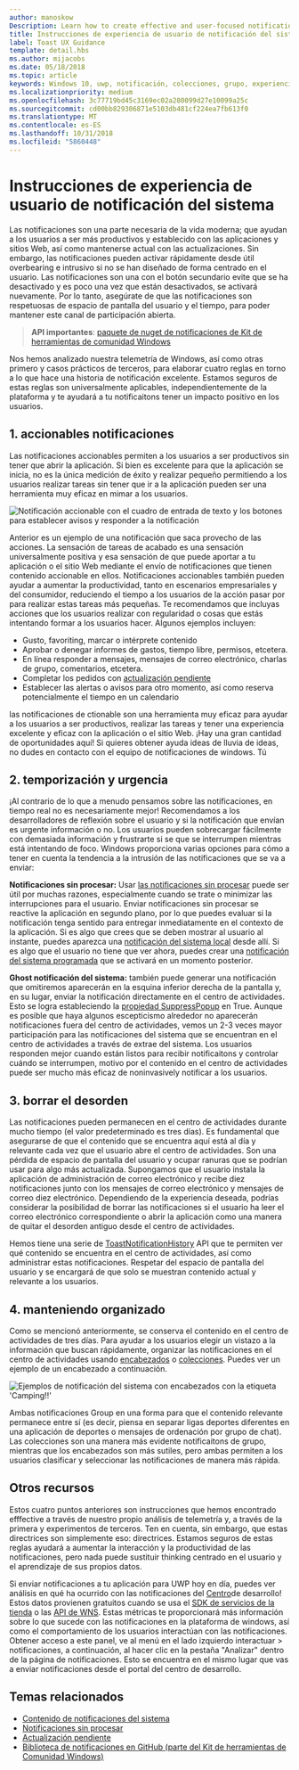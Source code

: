 ```yaml
---
author: manoskow
Description: Learn how to create effective and user-focused notifications that make your users prductive and happy.
title: Instrucciones de experiencia de usuario de notificación del sistema
label: Toast UX Guidance
template: detail.hbs
ms.author: mijacobs
ms.date: 05/18/2018
ms.topic: article
keywords: Windows 10, uwp, notificación, colecciones, grupo, experiencia del usuario, instrucciones de experiencia del usuario, instrucciones, actividades, notificación del sistema, el centro de actividades, noninterruptive, notificaciones efectivas, las notificaciones no intrusivos, accionables, administrar, organizar
ms.localizationpriority: medium
ms.openlocfilehash: 3c77719bd45c3169ec02a280099d27e10099a25c
ms.sourcegitcommit: cd00bb829306871e5103db481cf224ea7fb613f0
ms.translationtype: MT
ms.contentlocale: es-ES
ms.lasthandoff: 10/31/2018
ms.locfileid: "5860448"
---
```

# <a name="toast-notification-ux-guidance"></a>Instrucciones de experiencia de usuario de notificación del sistema
Las notificaciones son una parte necesaria de la vida moderna; que ayudan a los usuarios a ser más productivos y establecido con las aplicaciones y sitios Web, así como mantenerse actual con las actualizaciones. Sin embargo, las notificaciones pueden activar rápidamente desde útil overbearing e intrusivo si no se han diseñado de forma centrado en el usuario. Las notificaciones son una con el botón secundario evite que se ha desactivado y es poco una vez que están desactivados, se activará nuevamente.  Por lo tanto, asegúrate de que las notificaciones son respetuosas de espacio de pantalla del usuario y el tiempo, para poder mantener este canal de participación abierta.

> **API importantes**: [paquete de nuget de notificaciones de Kit de herramientas de comunidad Windows](https://www.nuget.org/packages/Microsoft.Toolkit.Uwp.Notifications/)

Nos hemos analizado nuestra telemetría de Windows, así como otras primero y casos prácticos de terceros, para elaborar cuatro reglas en torno a lo que hace una historia de notificación excelente.  Estamos seguros de estas reglas son universalmente aplicables, independientemente de la plataforma y te ayudará a tu notificaitons tener un impacto positivo en los usuarios.

## <a name="1-actionable-notifications"></a>1. accionables notificaciones
Las notificaciones accionables permiten a los usuarios a ser productivos sin tener que abrir la aplicación.  Si bien es excelente para que la aplicación se inicia, no es la única medición de éxito y realizar pequeño permitiendo a los usuarios realizar tareas sin tener que ir a la aplicación pueden ser una herramienta muy eficaz en mimar a los usuarios.

![Notificación accionable con el cuadro de entrada de texto y los botones para establecer avisos y responder a la notificación](images/actionable-notification-example01.png)

Anterior es un ejemplo de una notificación que saca provecho de las acciones. La sensación de tareas de acabado es una sensación universalmente positiva y esa sensación de que puede aportar a tu aplicación o el sitio Web mediante el envío de notificaciones que tienen contenido accionable en ellos. Notificaciones accionables también pueden ayudar a aumentar la productividad, tanto en escenarios empresariales y del consumidor, reduciendo el tiempo a los usuarios de la acción pasar por para realizar estas tareas más pequeñas. Te recomendamos que incluyas acciones que los usuarios realizar con regularidad o cosas que estás intentando formar a los usuarios hacer.  Algunos ejemplos incluyen:
* Gusto, favoriting, marcar o intérprete contenido
* Aprobar o denegar informes de gastos, tiempo libre, permisos, etcetera.
* En línea responder a mensajes, mensajes de correo electrónico, charlas de grupo, comentarios, etcetera.
* Completar los pedidos con [actualización pendiente](toast-pending-update.md)
* Establecer las alertas o avisos para otro momento, así como reserva potencialmente el tiempo en un calendario

las notificaciones de ctionable son una herramienta muy eficaz para ayudar a los usuarios a ser productivos, realizar las tareas y tener una experiencia excelente y eficaz con la aplicación o el sitio Web.  ¡Hay una gran cantidad de oportunidades aquí! Si quieres obtener ayuda ideas de lluvia de ideas, no dudes en contacto con el equipo de notificaciones de windows.  Tú 

## <a name="2-timing-and-urgency"></a>2. temporización y urgencia
¡Al contrario de lo que a menudo pensamos sobre las notificaciones, en tiempo real no es necesariamente mejor! Recomendamos a los desarrolladores de reflexión sobre el usuario y si la notificación que envían es urgente información o no. Los usuarios pueden sobrecargar fácilmente con demasiada información y frustrarte si se que se interrumpen mientras está intentando de foco. Windows proporciona varias opciones para cómo a tener en cuenta la tendencia a la intrusión de las notificaciones que se va a enviar:

**Notificaciones sin procesar:** Usar [las notificaciones sin procesar](raw-notification-overview.md) puede ser útil por muchas razones, especialmente cuando se trate o minimizar las interrupciones para el usuario.  Enviar notificaciones sin procesar se reactive la aplicación en segundo plano, por lo que puedes evaluar si la notificación tenga sentido para entregar inmediatamente en el contexto de la aplicación. Si es algo que crees que se deben mostrar al usuario al instante, puedes aparezca una [notificación del sistema local](send-local-toast.md) desde allí.  Si es algo que el usuario no tiene que ver ahora, puedes crear una [notificación del sistema programada](https://blogs.msdn.microsoft.com/tiles_and_toasts/2016/09/30/quickstart-sending-an-alarm-in-windows-10/) que se activará en un momento posterior.

**Ghost notificación del sistema:** también puede generar una notificación que omitiremos aparecerán en la esquina inferior derecha de la pantalla y, en su lugar, enviar la notificación directamente en el centro de actividades. Esto se logra estableciendo la [propiedad SuppressPopup](https://docs.microsoft.com/en-us/uwp/api/windows.ui.notifications.toastnotification.suppresspopup) en True. Aunque es posible que haya algunos escepticismo alrededor no aparecerán notificaciones fuera del centro de actividades, vemos un 2-3 veces mayor participación para las notificaciones del sistema que se encuentran en el centro de actividades a través de extrae del sistema.  Los usuarios responden mejor cuando están listos para recibir notificaitons y controlar cuándo se interrumpen, motivo por el contenido en el centro de actividades puede ser mucho más eficaz de noninvasively notificar a los usuarios.

## <a name="3-clear-out-the-clutter"></a>3. borrar el desorden
Las notificaciones pueden permanecen en el centro de actividades durante mucho tiempo (el valor predeterminado es tres días).  Es fundamental que asegurarse de que el contenido que se encuentra aquí está al día y relevante cada vez que el usuario abre el centro de actividades. Son una pérdida de espacio de pantalla del usuario y ocupar ranuras que se podrían usar para algo más actualizada.  Supongamos que el usuario instala la aplicación de administración de correo electrónico y recibe diez notificaciones junto con los mensajes de correo electrónico y mensajes de correo diez electrónico.  Dependiendo de la experiencia deseada, podrías considerar la posibilidad de borrar las notificaciones si el usuario ha leer el correo electrónico correspondiente o abrir la aplicación como una manera de quitar el desorden antiguo desde el centro de actividades.

Hemos tiene una serie de [ToastNotificationHistory](https://docs.microsoft.com/en-us/uwp/api/windows.ui.notifications.toastnotificationhistory) API que te permiten ver qué contenido se encuentra en el centro de actividades, así como administrar estas notificaciones. Respetar del espacio de pantalla del usuario y se encargará de que solo se muestran contenido actual y relevante a los usuarios.

## <a name="4-keeping-organized"></a>4. manteniendo organizado
Como se mencionó anteriormente, se conserva el contenido en el centro de actividades de tres días.  Para ayudar a los usuarios elegir un vistazo a la información que buscan rápidamente, organizar las notificaciones en el centro de actividades usando [encabezados](https://docs.microsoft.com/en-us/windows/uwp/design/shell/tiles-and-notifications/toast-headers) o [colecciones](https://docs.microsoft.com/en-us/uwp/api/windows.ui.notifications.toastcollection). Puedes ver un ejemplo de un encabezado a continuación.

![Ejemplos de notificación del sistema con encabezados con la etiqueta 'Camping!!'](images/toast-headers-action-center.png)

Ambas notificaciones Group en una forma para que el contenido relevante permanece entre sí (es decir, piensa en separar ligas deportes diferentes en una aplicación de deportes o mensajes de ordenación por grupo de chat). Las colecciones son una manera más evidente notificaitons de grupo, mientras que los encabezados son más sutiles, pero ambas permiten a los usuarios clasificar y seleccionar las notificaciones de manera más rápida. 

## <a name="other-resources"></a>Otros recursos
Estos cuatro puntos anteriores son instrucciones que hemos encontrado efffective a través de nuestro propio análisis de telemetría y, a través de la primera y experimentos de terceros. Ten en cuenta, sin embargo, que estas directrices son simplemente eso: directrices.  Estamos seguros de estas reglas ayudará a aumentar la interacción y la productividad de las notificaciones, pero nada puede sustituir thinking centrado en el usuario y el aprendizaje de sus propios datos.  

Si enviar notificaciones a tu aplicación para UWP hoy en día, puedes ver análisis en qué ha ocurrido con las notificaciones del [Centro](https://developer.microsoft.com/en-us/windows)de desarrollo! Estos datos provienen gratuitos cuando se usa el [SDK de servicios de la tienda](https://marketplace.visualstudio.com/items?itemName=AdMediator.MicrosoftStoreServicesSDK) o las [API de WNS](https://docs.microsoft.com/en-us/windows/uwp/design/shell/tiles-and-notifications/windows-push-notification-services--wns--overview). Estas métricas te proporcionará más información sobre lo que sucede con las notificaciones en la plataforma de windows, así como el comportamiento de los usuarios interactúan con las notificaciones. Obtener acceso a este panel, ve al menú en el lado izquierdo interactuar > notificaciones, a continuación, al hacer clic en la pestaña "Analizar" dentro de la página de notificaciones.  Esto se encuentra en el mismo lugar que vas a enviar notificaciones desde el portal del centro de desarrollo.

## <a name="related-topics"></a>Temas relacionados

* [Contenido de notificaciones del sistema](adaptive-interactive-toasts.md)
* [Notificaciones sin procesar](raw-notification-overview.md)
* [Actualización pendiente](toast-pending-update.md)
* [Biblioteca de notificaciones en GitHub (parte del Kit de herramientas de Comunidad Windows)](https://github.com/Microsoft/UWPCommunityToolkit/tree/master/Microsoft.Toolkit.Uwp.Notifications)
